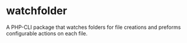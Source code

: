 # watchfolder
A PHP-CLI package that watches folders for file creations and preforms configurable actions on each file.
